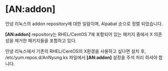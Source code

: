 # [AN:addon]

안녕 리눅스의 addon repository에 대한 일람이며, Alpabat 순으로 정렬 되었습니다.

**[AN:addon]** repository는 RHEL/CentOS 7에 포함되어 있는 패키지 중에서 X 의존성을 제거한 패키지들을 포함하고 있다.

안녕 리눅스에서 기존의 RHEL/CentOS의 X환경을 사용하고 싶다면 설치 후, /etc/yum.repos.d/AnNyung.ks 파일에서 **[AN:addon]** 설정을 주석 처리 하셔야 합니다.
